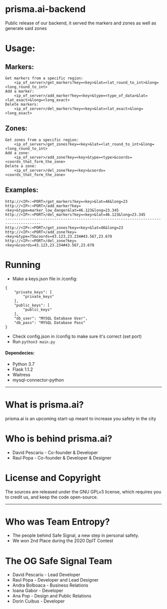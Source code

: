 # prisma.ai-backend
Public release of our backend, it served the markers and zones as well as generate said zones

# Usage:

## Markers:
``` 
Get markers from a specific region:
    <ip_of_server>/get_markers?key=<key>&lat=<lat_round_to_int>&long=<long_round_to_int>
Add a marker:
    <ip_of_server>/add_marker?key=<key>&type=<type_of_data>&lat=<lat_exact>&long=<long_exact>
Delete markers:
    <ip_of_server>/del_markers?key=<key>&lat=<lat_exact>&long=<long_exact>
``` 

## Zones:
``` 
Get zones from a specific region:
    <ip_of_server>/get_zones?key=<key>&lat=<lat_round_to_int>&long=<long_round_to_int>
Add a zone:
    <ip_of_server>/add_zone?key=<key>&type=<type>&coords=<coords_that_form_the_zone>
Delete a zone:
    <ip_of_server>/del_zone?key=<key>&coords=<coords_that_form_the_zone>
``` 

## Examples:
``` 
http://<IP>:<PORT>/get_markers?key=<key>&lat=46&long=23
http://<IP>:<PORT>/add_marker?key=<key>&type=marker_low_danger&lat=46.123&long=23.345
http://<IP>:<PORT>/del_markers?key=<key>&lat=46.123&long=23.345
--------------------------------------------------------------------------------------
http://<IP>:<PORT>/get_zones?key=<key>&lat=46&long=23
http://<IP>:<PORT>/add_zone?key=<key>&type=75&coords=43.123,23.234#43.567,23.678
http://<IP>:<PORT>/del_zone?key=<key>&coords=43.123,23.234#43.567,23.678
``` 

# Running
* Make a keys.json file in /config:
``` 
{
    "private_keys": [
        "private_keys"
    ],
    "public_keys": [
        "public_keys"
    ],
    "db_user": "MYSQL Database User",
    "db_pass": "MYSQL Database Pass"
}
``` 
* Check config.json in /config to make sure it's correct (set port)
* Run `python3 main.py`

#### Dependecies:
* Python 3.7
* Flask 1.1.2
* Waitress
* mysql-connector-python

---

# What is prisma.ai?
prisma.ai is an upcoming start-up meant to increase you safety in the city

# Who is behind prisma.ai?
- David Pescariu - Co-founder & Developer
- Raul Popa - Co-founder & Developer & Designer

# License and Copyright
The sources are released under the GNU GPLv3 license, which requires you to credit us,
and keep the code open-source.

---

# Who was Team Entropy?
- The people behind Safe Signal, a new step in personal safety.
- We won 2nd Place during the 2020 DpIT Contest

# The OG Safe Signal Team
- David Pescariu - Lead Developer
- Raul Popa - Developer and Lead Designer
- Andra Bolboaca - Business Relations
- Ioana Gabor - Developer
- Ana Pop - Design and Public Relations
- Dorin Cuibus - Developer
